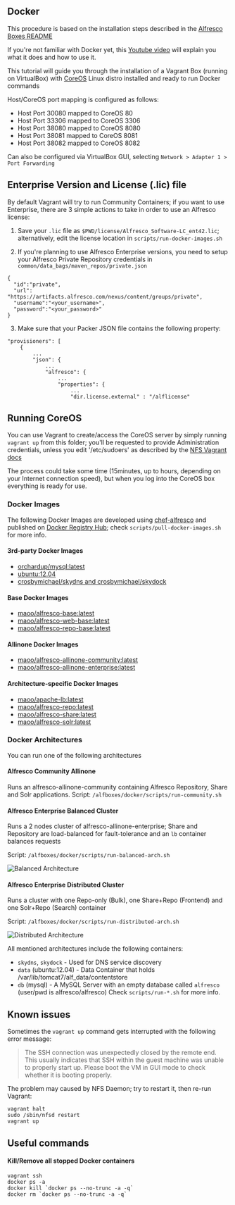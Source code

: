 Docker
---
This procedure is based on the installation steps described in the [Alfresco Boxes README](https://github.com/maoo/alfresco-boxes)

If you're not familiar with Docker yet, this [Youtube video](https://www.youtube.com/watch?v=VeiUjkiqo9E) will explain you what it does and how to use it.

This tutorial will guide you through the installation of a Vagrant Box (running on VirtualBox) with [CoreOS](https://coreos.com) Linux distro installed and ready to run Docker commands

Host/CoreOS port mapping is configured as follows:
* Host Port 30080 mapped to CoreOS 80
* Host Port 33306 mapped to CoreOS 3306
* Host Port 38080 mapped to CoreOS 8080
* Host Port 38081 mapped to CoreOS 8081
* Host Port 38082 mapped to CoreOS 8082

Can also be configured via VirtualBox GUI, selecting `Network > Adapter 1 > Port Forwarding`

## Enterprise Version and License (.lic) file

By default Vagrant will try to run Community Containers; if you want to use Enterprise, there are 3 simple actions to take in order to use an Alfresco license:

1. Save your `.lic` file as `$PWD/license/Alfresco_Software-LC_ent42.lic`; alternatively, edit the license location in `scripts/run-docker-images.sh`

2. If you're planning to use Alfresco Enterprise versions, you need to setup your Alfresco Private Repository credentials in ```common/data_bags/maven_repos/private.json```
```
{
  "id":"private",
  "url": "https://artifacts.alfresco.com/nexus/content/groups/private",
  "username":"<your_username>",
  "password":"<your_password>"
}
```

3. Make sure that your Packer JSON file contains the following property:
```
"provisioners": [
    {
        ...
        "json": {
            ...
            "alfresco": {
                ...
                "properties": {
                    ...
                    "dir.license.external" : "/alflicense"
```

## Running CoreOS

You can use Vagrant to create/access the CoreOS server by simply running `vagrant up` from this folder; you'll be requested to provide Administration credentials, unless you edit '/etc/sudoers' as described by the [NFS Vagrant docs](https://docs.vagrantup.com/v2/synced-folders/nfs.html)

The process could take some time (15minutes, up to hours, depending on your Internet connection speed), but when you log into the CoreOS box everything is ready for use.

### Docker Images

The following Docker Images are developed using [chef-alfresco](https://github.com/maoo/chef-alfresco) and published on [Docker Registry Hub](https://hub.docker.com/u/maoo); check `scripts/pull-docker-images.sh` for more info.

#### 3rd-party Docker Images

- [orchardup/mysql:latest](https://registry.hub.docker.com/u/orchardup/mysql)
- [ubuntu:12.04](https://registry.hub.docker.com/_/ubuntu)
- [crosbymichael/skydns and crosbymichael/skydock](https://github.com/crosbymichael/skydock)

#### Base Docker Images

- [maoo/alfresco-base:latest](https://github.com/maoo/alfresco-boxes/tree/master/docker/images/base/alfresco-base)
- [maoo/alfresco-web-base:latest](https://github.com/maoo/alfresco-boxes/tree/master/docker/images/base/alfresco-web-base)
- [maoo/alfresco-repo-base:latest](https://github.com/maoo/alfresco-boxes/tree/master/docker/images/base/alfresco-repo-base)

#### Allinone Docker Images

- [maoo/alfresco-allinone-community:latest](https://github.com/maoo/alfresco-boxes/tree/master/docker/images/allinone/alfresco-allinone-community)
- [maoo/alfresco-allinone-enterprise:latest](https://github.com/maoo/alfresco-boxes/tree/master/docker/images/allinone/alfresco-allinone-enterprise)

#### Architecture-specific Docker Images

- [maoo/apache-lb:latest](https://github.com/maoo/alfresco-boxes/tree/master/docker/images/arch/apache-lb)
- [maoo/alfresco-repo:latest](https://github.com/maoo/alfresco-boxes/tree/master/docker/images/arch/alfresco-repo)
- [maoo/alfresco-share:latest](https://github.com/maoo/alfresco-boxes/tree/master/docker/images/arch/alfresco-share)
- [maoo/alfresco-solr:latest](https://github.com/maoo/alfresco-boxes/tree/master/docker/images/arch/alfresco-solr)

### Docker Architectures

You can run one of the following architectures

#### Alfresco Community Allinone

Runs an alfresco-allinone-community containing Alfresco Repository, Share and Solr applications.
Script: `/alfboxes/docker/scripts/run-community.sh`

#### Alfresco Enterprise Balanced Cluster

Runs a 2 nodes cluster of alfresco-allinone-enterprise; Share and Repository are load-balanced for fault-tolerance and an `lb` container balances requests

Script: `/alfboxes/docker/scripts/run-balanced-arch.sh`

![Balanced Architecture](https://raw.githubusercontent.com/maoo/alfresco-boxes/master/docker/scripts/run/balanced-arch.png)

#### Alfresco Enterprise Distributed Cluster

Runs a cluster with one Repo-only (Bulk), one Share+Repo (Frontend) and one Solr+Repo (Search) container

Script: `/alfboxes/docker/scripts/run-distributed-arch.sh`

![Distributed Architecture](https://raw.githubusercontent.com/maoo/alfresco-boxes/master/docker/scripts/run/distributed-arch.png)

All mentioned architectures include the following containers:
- `skydns`, `skydock` - Used for DNS service discovery
- `data` (ubuntu:12.04) - Data Container that holds /var/lib/tomcat7/alf_data/contentstore
- `db` (mysql) - A MySQL Server with an empty database called `alfresco` (user/pwd is alfresco/alfresco)
Check `scripts/run-*.sh` for more info.

## Known issues

Sometimes the `vagrant up` command gets interrupted with the following error message:

> The SSH connection was unexpectedly closed by the remote end. This usually indicates that SSH within the guest machine was unable to properly start up. Please boot the VM in GUI mode to check whether it is booting properly.

The problem may caused by NFS Daemon; try to restart it, then re-run Vagrant:
```
vagrant halt
sudo /sbin/nfsd restart
vagrant up
```

## Useful commands

#### Kill/Remove all stopped Docker containers
```
vagrant ssh
docker ps -a
docker kill `docker ps --no-trunc -a -q`
docker rm `docker ps --no-trunc -a -q`
```
